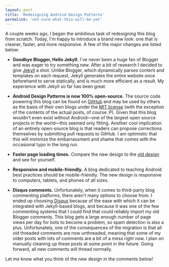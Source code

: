 ```yaml
---
layout: post
title: 'Redesigning Android Design Patterns'
permalink: 'not-sure-what-this-will-be-yet'
---
```

A couple weeks ago, I began the ambitious task of redesigning this blog from scratch.
Today, I'm happy to introduce a brand new look: one that is cleaner, faster, and more
responsive. A few of the major changes are listed below:

  + **Goodbye Blogger, Hello Jekyll.** I've never been a huge fan of Blogger and was eager to
    try something new. After a bit of research I decided to give [Jekyll][1] a shot. Unlike Blogger,
    which dynamically parses content and templates on each request, Jekyll generates the entire
    website once beforehand to serve statically, and is much more efficient as a result. My
    experience with Jekyll so far has been great.
    
  + **Android Design Patterns is now 100% open-source.** The source code powering this blog can
    be found on [GitHub][2] and may be used by others as the basis of their own blogs under the 
    [MIT license][3] (with the exception of the contents of the actual posts, of course :P).
    Given that this blog wouldn't even exist without Android&mdash;one of the largest open source
    projects in the world&mdash;this seemed only fitting. Another cool implication of an entirely
    open-source blog is that readers can propose corrections themselves by submitting pull requests
    to GitHub. I am optimistic that this will miminize the embarrassment and shame that comes with
    the occasional typo in the long run.

  + **Faster page loading times.** Compare the new design to the [old design][4] and see for yourself.
  
  + **Responsive and mobile-friendly.** A blog dedicated to teaching Android best practices
    should be mobile-friendly. The new design is responsive to computers, tablets, and phones of
    all sizes.
    
  + **Disqus comments.** Unfortunately, when it comes to third-party blog commenting platforms, there aren't
    many options to choose from. I ended up choosing [Disqus][5] because of the ease with which it can be
    integrated with Jekyll-based blogs, and because it was one of the few commenting systems that I could find
    that could reliably import my old Blogger comments. This blog gets a large enough number of page views per day
    for bots to become a problem, so spam detection is also a plus. Unfortunately, one of the consequences of
    the migration is that all old threaded comments are now unthreaded, meaning that some of my older posts with
    lots of comments are a bit of a mess right now. I plan on manually cleaning up these posts at some point in
    the future. Going forward, all new comments will thread normally.

Let me know what you think of the new design in the comments below! 

[1]: http://jekyllrb.com/
[2]: https://github.com/alexjlockwood/alexjlockwood.github.io
[3]: https://github.com/alexjlockwood/alexjlockwood.github.io/blob/master/README.md#license-and-copyright
[4]: http://androiddesignpatterns.blogspot.com
[5]: http://disqus.com/

